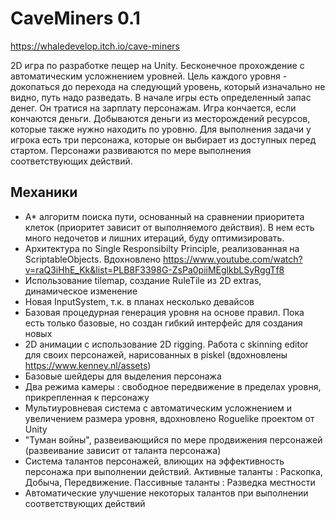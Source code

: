 # CaveMiners 0.1
https://whaledevelop.itch.io/cave-miners

2D игра по разработке пещер на Unity. Бесконечное прохождение с автоматическим усложнением уровней. Цель каждого уровня - докопаться до перехода на следующий уровень, который изначально не видно, путь надо разведать. В начале игры есть определенный запас денег. Он тратися на зарплату персонажам. Игра кончается, если кончаются деньги. Добываются деньги из месторождений ресурсов, которые также нужно находить по уровню. Для выполнения задачи у игрока есть три персонажа, которые он выбирает из доступных перед стартом. Персонажи развиваются по мере выполнения соответствующих действий.

## Механики
* A* алгоритм поиска пути, основанный на сравнении приоритета клеток (приоритет зависит от выполняемого действия). В нем есть много недочетов и лишних итераций, буду оптимизировать.
* Архитектура по Single Responsibilty Principle, реализованная на ScriptableObjects. Вдохновлено https://www.youtube.com/watch?v=raQ3iHhE_Kk&list=PLB8F3398G-ZsPa0piiMEglkbLSyRggTf8
* Использование tilemap, создание RuleTile из 2D extras, динамическое изменение
* Новая InputSystem, т.к. в планах несколько девайсов
* Базовая процедурная генерация уровня на основе правил. Пока есть только базовые, но создан гибкий интерфейс для создания новых
* 2D анимации с использование 2D rigging. Работа с skinning editor для своих персонажей, нарисованных в piskel (вдохновлены https://www.kenney.nl/assets)
* Базовые шейдеры для выделения персонажа
* Два режима камеры : свободное передвижение в пределах уровня, прикрепленная к персонажу
* Мультиуровневая система с автоматическим усложнением и увеличением размера уровня, вдохновлено Roguelike проектом от Unity
* "Туман войны", развеивающийся по мере продвижения персонажей (развеивание зависит от таланта персонажа)
* Система талантов персонажей, влиющих на эффективность персонажа при выполнении действий. Активные таланты : Раскопка, Добыча, Передвижение. Пассивные таланты : Разведка местности
* Автоматические улучшение некоторых талантов при выполнении соответствующих действий
